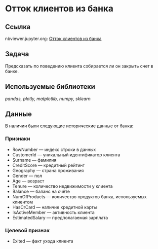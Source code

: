# Отток клиентов из банка

## Ссылка
nbviewer.jupyter.org: [Отток клиентов из банка](https://nbviewer.jupyter.org/github/svvema/Yandex_praktikum-proj/blob/main/ML_projects/ML_classifier_ottok_klientov_banka/ML_classifier_ottok_klientov_banka.ipynb)

## Задача

Предсказать по поведению клиента собирается ли он закрыть счет в банке.

## Используемые библиотеки
*pandas, plotly, matplotlib, numpy, sklearn*


## Данные

В наличии были следующие исторические данные от банка:

### Признаки
- RowNumber — индекс строки в данных
- CustomerId — уникальный идентификатор клиента
- Surname — фамилия
- CreditScore — кредитный рейтинг
- Geography — страна проживания
- Gender — пол
- Age — возраст
- Tenure — количество недвижимости у клиента
- Balance — баланс на счёте
- NumOfProducts — количество продуктов банка, используемых клиентом
- HasCrCard — наличие кредитной карты
- IsActiveMember — активность клиента
- EstimatedSalary — предполагаемая зарплата

### Целевой признак
- Exited — факт ухода клиента    